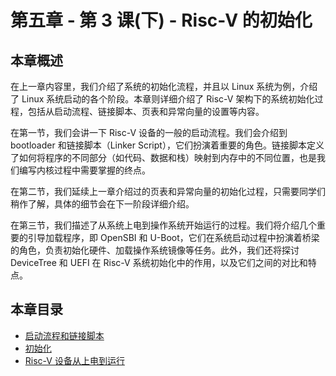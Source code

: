 # 第五章 - 第 3 课(下) - Risc-V 的初始化

## 本章概述

在上一章内容里，我们介绍了系统的初始化流程，并且以 Linux 系统为例，介绍了 Linux 系统启动的各个阶段。本章则详细介绍了 Risc-V 架构下的系统初始化过程，包括从启动流程、链接脚本、页表和异常向量的设置等内容。

在第一节，我们会讲一下 Risc-V 设备的一般的启动流程。我们会介绍到 bootloader 和链接脚本（Linker Script），它们扮演着重要的角色。链接脚本定义了如何将程序的不同部分（如代码、数据和栈）映射到内存中的不同位置，也是我们编写内核过程中需要掌握的终点。

在第二节，我们延续上一章介绍过的页表和异常向量的初始化过程，只需要同学们稍作了解，具体的细节会在下一阶段详细介绍。

在第三节，我们描述了从系统上电到操作系统开始运行的过程。我们将介绍几个重要的引导加载程序，即 OpenSBI 和 U-Boot，它们在系统启动过程中扮演着桥梁的角色，负责初始化硬件、加载操作系统镜像等任务。此外，我们还将探讨 DeviceTree 和 UEFI 在 Risc-V 系统初始化中的作用，以及它们之间的对比和特点。

## 本章目录

- [启动流程和链接脚本](./ch5-01.md)
- [初始化](./ch5-02.md)
- [Risc-V 设备从上电到运行](./ch5-03.md)
